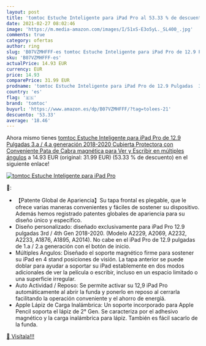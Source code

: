 ```yaml
---
layout: post
title: 'tomtoc Estuche Inteligente para iPad Pro al 53.33 % de descuento'
date: 2021-02-27 08:02:46
image: 'https://m.media-amazon.com/images/I/51xS-E3o5yL._SL400_.jpg'
comments: true
category: ofertas
author: ring
slug: 'B07VZMHFFF-es tomtoc Estuche Inteligente para iPad Pro de 12.9 Pulgadas...'
sku: 'B07VZMHFFF-es'
actualPrice: 14.93 EUR
currency: EUR
price: 14.93
comparePrice: 31.99 EUR
prodname: 'tomtoc Estuche Inteligente para iPad Pro de 12.9 Pulgadas  3.a / 4.a generación  2018-2020  Cubierta Protectora con Conveniente Pata de Cabra magnética para Ver y Escribir en múltiples ángulos'
country: 'es'
flag: '🇪🇸'
brand: 'tomtoc'
buyurl: 'https://www.amazon.es/dp/B07VZMHFFF/?tag=tolees-21'
descuento: '53.33'
average: '18.46'
---
```


Ahora mismo tienes [tomtoc Estuche Inteligente para iPad Pro de 12.9 Pulgadas  3.a / 4.a generación  2018-2020  Cubierta Protectora con Conveniente Pata de Cabra magnética para Ver y Escribir en múltiples ángulos](https://www.amazon.es/dp/B07VZMHFFF/?tag=tolees-21) a 14.93 EUR (original: 31.99 EUR) (53.33 %  de descuento) en el siguiente enlace!

[![tomtoc Estuche Inteligente para iPad Pro](https://m.media-amazon.com/images/I/51xS-E3o5yL._SL400_.jpg)](https://www.amazon.es/dp/B07VZMHFFF/?tag=tolees-21)

🔎:

- 【Patente Global de Apariencia】Su tapa frontal es plegable, que le ofrece varias maneras convenientes y fáciles de sostener su dispositivo. Además hemos registrado patentes globales de apariencia para su diseño único y específico.
- Diseño personalizado: diseñado exclusivamente para iPad Pro 12.9 pulgadas 3rd / 4th Gen 2018-2020. (Modelo A2229, A2069, A2232, A2233, A1876, A1895, A2014). No cabe en el iPad Pro de 12.9 pulgadas de 1.a / 2.a generación con el botón de inicio.
- Múltiples Ángulos: Diseñado el soporte magnético firme para sostener su iPad en 4 stand posiciones de visión. La tapa anterior se puede doblar para ayudar a soportar su iPad establemente en dos modos adicionales de ver la película o escribir, incluso en un espacio limitado o una superficie irregular.
- Auto Actividad / Reposo: Se permite activar su 12,9 iPad Pro automáticamente al abrir la funda y ponerlo en reposo al cerrarla facilitando la operación conveniente y el ahorro de energíá.
- Apple Lápiz de Carga Inalámbrica: Un soporte incorporado para Apple Pencil soporta el lápiz de 2° Gen. Se caracteriza por el adhesivo magnético y la carga inalámbrica para lápiz. También es fácil sacarlo de la funda.

[🛒 Visítala!!!](https://www.amazon.es/dp/B07VZMHFFF/?tag=tolees-21)

